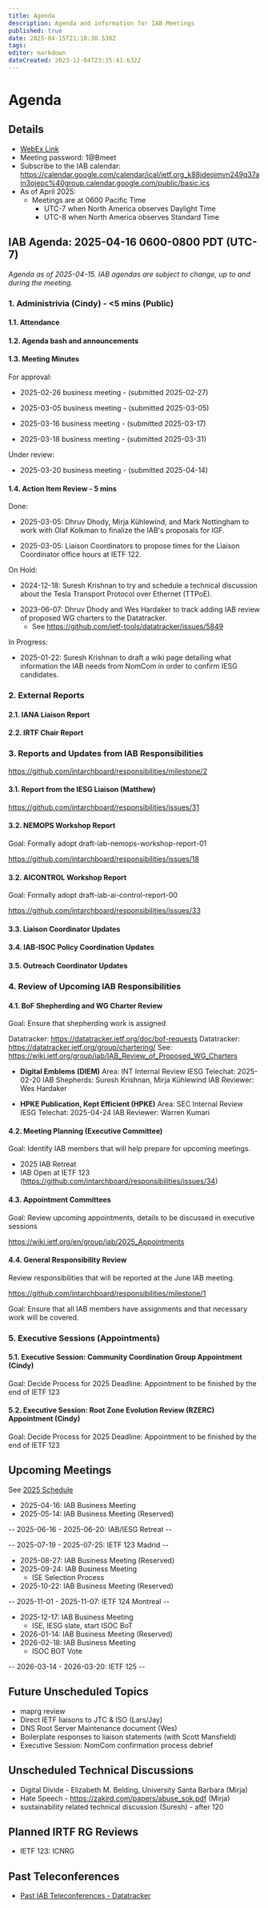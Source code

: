 ```yaml
---
title: Agenda
description: Agenda and information for IAB Meetings
published: true
date: 2025-04-15T21:18:30.530Z
tags: 
editor: markdown
dateCreated: 2023-12-04T23:35:41.632Z
---
```


# Agenda
## Details

* [WebEx Link](https://ietf.webex.com/ietf/j.php?MTID=m92c425d161e1be552b21d6b84b1c09f6)
* Meeting password: 1@Bmeet
* Subscribe to the IAB calendar: https://calendar.google.com/calendar/ical/ietf.org_k88jdeojmvn249q37ain3ojepc%40group.calendar.google.com/public/basic.ics
* As of April 2025:
    * Meetings are at 0600 Pacific Time 
         - UTC-7 when North America observes Daylight Time 
         - UTC-8 when North America observes Standard Time


## IAB Agenda: 2025-04-16 0600-0800 PDT (UTC-7) 

*Agenda as of 2025-04-15. IAB agendas are subject to change, up to and during the meeting.*


### 1. Administrivia (Cindy) - <5 mins (Public)

#### 1.1. Attendance 

#### 1.2. Agenda bash and announcements 

#### 1.3. Meeting Minutes 

For approval:

* 2025-02-26 business meeting - (submitted 2025-02-27)

* 2025-03-05 business meeting - (submitted 2025-03-05)

* 2025-03-16 business meeting - (submitted 2025-03-17)

* 2025-03-18 business meeting - (submitted 2025-03-31)

Under review:

* 2025-03-20 business meeting - (submitted 2025-04-14)

#### 1.4. Action Item Review - 5 mins

Done:

* 2025-03-05: Dhruv Dhody, Mirja Kühlewind, and Mark Nottingham to 
    work with Olaf Kolkman to finalize the IAB's proposals for IGF.

* 2025-03-05: Liaison Coordinators to propose times for the Liaison 
    Coordinator office hours at IETF 122.
    
On Hold:

* 2024-12-18: Suresh Krishnan to try and schedule a technical 
    discussion about the Tesla Transport Protocol over Ethernet 
    (TTPoE).
- 2023-06-07: Dhruv Dhody and Wes Hardaker to track adding IAB
    review of proposed WG charters to the Datatracker.
    - See https://github.com/ietf-tools/datatracker/issues/5849

In Progress: 

* 2025-01-22: Suresh Krishnan to draft a wiki page detailing what 
    information the IAB needs from NomCom in order to confirm IESG 
    candidates.

### 2. External Reports

#### 2.1. IANA Liaison Report

#### 2.2. IRTF Chair Report

### 3. Reports and Updates from IAB Responsibilities

  https://github.com/intarchboard/responsibilities/milestone/2

#### 3.1. Report from the IESG Liaison (Matthew)

  https://github.com/intarchboard/responsibilities/issues/31

#### 3.2. NEMOPS Workshop Report

  Goal: Formally adopt draft-iab-nemops-workshop-report-01

  https://github.com/intarchboard/responsibilities/issues/18

#### 3.2. AICONTROL Workshop Report

  Goal: Formally adopt draft-iab-ai-control-report-00

  https://github.com/intarchboard/responsibilities/issues/33

#### 3.3. Liaison Coordinator Updates

#### 3.4. IAB-ISOC Policy Coordination Updates

#### 3.5. Outreach Coordinator Updates


### 4. Review of Upcoming IAB Responsibilities

#### 4.1. BoF Shepherding and WG Charter Review

  Goal: Ensure that shepherding work is assigned

  Datatracker: https://datatracker.ietf.org/doc/bof-requests
  Datatracker: https://datatracker.ietf.org/group/chartering/
  See: https://wiki.ietf.org/group/iab/IAB_Review_of_Proposed_WG_Charters

* **Digital Emblems (DIEM)**
    Area: INT
    Internal Review
    IESG Telechat: 2025-02-20
    IAB Shepherds: Suresh Krishnan, Mirja Kühlewind
    IAB Reviewer: Wes Hardaker

* **HPKE Publication, Kept Efficient (HPKE)**
     Area: SEC
     Internal Review
     IESG Telechat: 2025-04-24
     IAB Reviewer: Warren Kumari

#### 4.2. Meeting Planning (Executive Committee)

  Goal: Identify IAB members that will help prepare for upcoming 
  meetings.

*  2025 IAB Retreat
*  IAB Open at IETF 123 
     (https://github.com/intarchboard/responsibilities/issues/34)

#### 4.3. Appointment Committees

  Goal: Review upcoming appointments, details to be discussed in 
  executive sessions

  https://wiki.ietf.org/en/group/iab/2025_Appointments

#### 4.4. General Responsibility Review

  Review responsibilities that will be reported at the June IAB 
  meeting.

  https://github.com/intarchboard/responsibilities/milestone/1

  Goal: Ensure that all IAB members have assignments and that necessary 
  work will be covered.

### 5. Executive Sessions (Appointments)

#### 5.1. Executive Session: Community Coordination Group Appointment (Cindy)

  Goal: Decide Process for 2025
  Deadline: Appointment to be finished by the end of IETF 123

#### 5.2. Executive Session: Root Zone Evolution Review (RZERC) Appointment (Cindy)

  Goal: Decide Process for 2025
  Deadline: Appointment to be finished by the end of IETF 123



## Upcoming Meetings

See [2025 Schedule](https://wiki.ietf.org/group/iab/2025_Schedule)

- 2025-04-16: IAB Business Meeting
- 2025-05-14: IAB Business Meeting (Reserved)

-- 2025-06-16 - 2025-06-20: IAB/IESG Retreat --

-- 2025-07-19 - 2025-07-25: IETF 123 Madrid --

- 2025-08-27: IAB Business Meeting (Reserved)
- 2025-09-24: IAB Business Meeting
    - ISE Selection Process
- 2025-10-22: IAB Business Meeting (Reserved)

-- 2025-11-01 - 2025-11-07: IETF 124 Montreal --

- 2025-12-17: IAB Business Meeting
    - ISE, IESG slate, start ISOC BoT
- 2026-01-14: IAB Business Meeting (Reserved)
- 2026-02-18: IAB Business Meeting 
    - ISOC BOT Vote
    
-- 2026-03-14 - 2026-03-20: IETF 125 --

## Future Unscheduled Topics 

* maprg review 
* Direct IETF liaisons to JTC & ISO (Lars/Jay)
* DNS Root Server Maintenance document (Wes)
* Boilerplate responses to liaison statements (with Scott Mansfield)
* Executive Session: NomCom confirmation process debrief


## Unscheduled Technical Discussions

* Digital Divide - Elizabeth M. Belding, University Santa Barbara (Mirja)
* Hate Speech - https://zakird.com/papers/abuse_sok.pdf (Mirja)
* sustainability related technical discussion (Suresh) - after 120


## Planned IRTF RG Reviews 

* IETF 123: ICNRG

## Past Teleconferences 

* [Past IAB Teleconferences - Datatracker](https://datatracker.ietf.org/group/iab/meetings/)


<!--
### Alternate Zoom info:

* [Zoom link](https://ietf.zoom.us/j/2649121587?pwd=dVJXTHRoQ2RqeE5tY2huWFFDdTFpdz09)
* Passcode: 1234
-->
